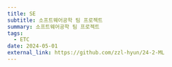 ```yaml
---
title: SE
subtitle: 소프트웨어공학 팀 프로젝트
summary: 소프트웨어공학 팀 프로젝트
tags:
  - ETC
date: 2024-05-01
external_link: https://github.com/zzl-hyun/24-2-ML
---
```

